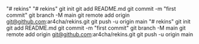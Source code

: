 "# rekins" 
"# rekins"  git init git add README.md git commit -m "first commit" git branch -M main git remote add origin git@github.com:ar4cha/rekins.git git push -u origin main
"# rekins"  git init git add README.md git commit -m "first commit" git branch -M main git remote add origin git@github.com:ar4cha/rekins.git git push -u origin main
